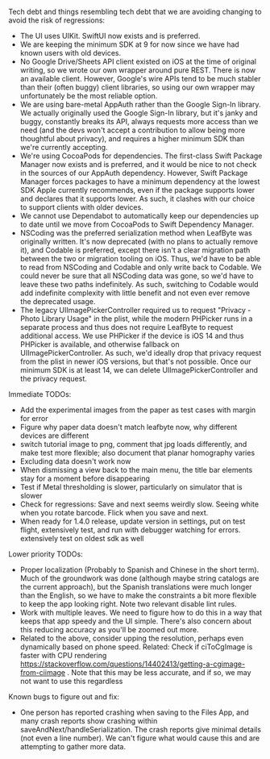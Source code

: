 Tech debt and things resembling tech debt that we are avoiding changing to avoid the risk of regressions:
* The UI uses UIKit. SwiftUI now exists and is preferred.
* We are keeping the minimum SDK at 9 for now since we have had known users with old devices.
* No Google Drive/Sheets API client existed on iOS at the time of original writing, so we wrote our own wrapper around pure REST. There is now an available client. However, Google's wire APIs tend to be much stabler than their (often buggy) client libraries, so using our own wrapper may unfortunately be the most reliable option.
* We are using bare-metal AppAuth rather than the Google Sign-In library. We actually originally used the Google Sign-In library, but it's janky and buggy, constantly breaks its API, always requests more access than we need (and the devs won't accept a contribution to allow being more thoughtful about privacy), and requires a higher minimum SDK than we're currently accepting.
* We're using CocoaPods for dependencies. The first-class Swift Package Manager now exists and is preferred, and it would be nice to not check in the sources of our AppAuth dependency. However, Swift Package Manager forces packages to have a minimum dependency at the lowest SDK Apple currently recommends, even if the package supports lower and declares that it supports lower. As such, it clashes with our choice to support clients with older devices.
* We cannot use Dependabot to automatically keep our dependencies up to date until we move from CocoaPods to Swift Dependency Manager.
* NSCoding was the preferred serialization method when LeafByte was originally written. It's now deprecated (with no plans to actually remove it), and Codable is preferred, except there isn't a clear migration path between the two or migration tooling on iOS. Thus, we'd have to be able to read from NSCoding and Codable and only write back to Codable. We could never be sure that all NSCoding data was gone, so we'd have to leave these two paths indefinitely. As such, switching to Codable would add indefinite complexity with little benefit and not even ever remove the deprecated usage.
* The legacy UIImagePickerController required us to request "Privacy - Photo Library Usage" in the plist, while the modern PHPicker runs in a separate process and thus does not require LeafByte to request additional access. We use PHPicker if the device is iOS 14 and thus PHPicker is available, and otherwise fallback on UIImagePickerController. As such, we'd ideally drop that privacy request from the plist in newer iOS versions, but that's not possible. Once our minimum SDK is at least 14, we can delete UIImagePickerController and the privacy request.

Immediate TODOs:
* Add the experimental images from the paper as test cases with margin for error
* Figure why paper data doesn't match leafbyte now, why different devices are different
* switch tutorial image to png, comment that jpg loads differently, and make test more flexible; also document that planar homography varies
* Excluding data doesn't work now
* When dismissing a view back to the main menu, the title bar elements stay for a moment before disappearing
* Test if Metal thresholding is slower, particularly on simulator that is slower
* Check for regressions: Save and next seems weirdly slow. Seeing white when you rotate barcode. Flick when you save and next. 
* When ready for 1.4.0 release, update version in settings, put on test flight, extensively test, and run with debugger watching for errors. extensively test on oldest sdk as well

Lower priority TODOs:
* Proper localization (Probably to Spanish and Chinese in the short term). Much of the groundwork was done (although maybe string catalogs are the current approach), but the Spanish translations were much longer than the English, so we have to make the constraints a bit more flexible to keep the app looking right. Note two relevant disable lint rules.
* Work with multiple leaves. We need to figure how to do this in a way that keeps that app speedy and the UI simple. There's also concern about this reducing accuracy as you'll be zoomed out more.
* Related to the above, consider upping the resolution, perhaps even dynamically based on phone speed. Related: Check if ciToCgImage is faster with CPU rendering https://stackoverflow.com/questions/14402413/getting-a-cgimage-from-ciimage . Note that this may be less accurate, and if so, we may not want to use this regardless

Known bugs to figure out and fix:
* One person has reported crashing when saving to the Files App, and many crash reports show crashing within saveAndNext/handleSerialization. The crash reports give minimal details (not even a line number). We can't figure what would cause this and are attempting to gather more data.
